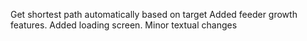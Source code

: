 Get shortest path automatically based on target
Added feeder growth features.
Added loading screen.
Minor textual changes
